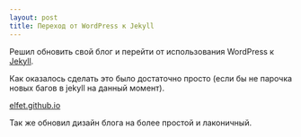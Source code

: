 ```yaml
---
layout: post
title: Переход от WordPress к Jekyll
---
```

Решил обновить свой блог и перейти от использования WordPress к [Jekyll](http://jekyllrb.com/). 

Как оказалось сделать это было достаточно просто (если бы не парочка новых багов в jekyll на данный момент). 

[elfet.github.io](https://github.com/elfet/elfet.github.io)

Так же обновил дизайн блога на более простой и лаконичный. 
<!--more-->
